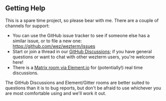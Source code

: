 ## Getting Help

This is a spare time project, so please bear with me.  There are a couple of channels for support:

* You can use the GitHub issue tracker to see if someone else has a similar issue, or to file a new one: <https://github.com/wez/wezterm/issues>
* Start or join a thread in our [GitHub Discussions](https://github.com/wez/wezterm/discussions); if you have general
  questions or want to chat with other wezterm users, you're welcome here!
* There is a [Matrix room via Element.io](https://app.element.io/#/room/#wezterm:matrix.org)
  for (potentially!) real time discussions.

The GitHub Discussions and Element/Gitter rooms are better suited to questions
than it is to bug reports, but don't be afraid to use whichever you are most
comfortable using and we'll work it out.
